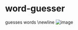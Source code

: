 # word-guesser
guesses words \newline
![image](https://github.com/jxck-development/word-guesser/assets/96471759/2e0b9b52-e135-42f8-a306-e90e0f1ce556)
